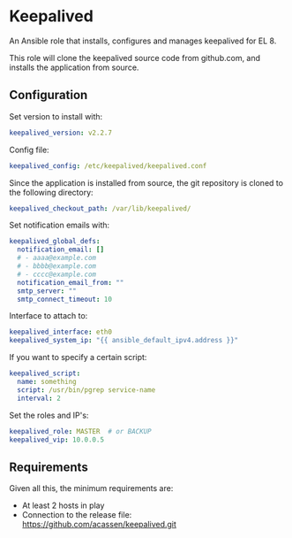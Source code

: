 # Keepalived

An Ansible role that installs, configures and manages keepalived for EL 8.

This role will clone the keepalived source code from github.com, and installs the application from source.

## Configuration
Set version to install with:

```yaml
keepalived_version: v2.2.7
```

Config file:
```yaml
keepalived_config: /etc/keepalived/keepalived.conf
```

Since the application is installed from source, the git repository is cloned to the following directory:

```yaml
keepalived_checkout_path: /var/lib/keepalived/
```

Set notification emails with:
```yaml
keepalived_global_defs:
  notification_email: []
  # - aaaa@example.com
  # - bbbb@example.com
  # - cccc@example.com
  notification_email_from: ""
  smtp_server: ""
  smtp_connect_timeout: 10
```

Interface to attach to:

```yaml
keepalived_interface: eth0
keepalived_system_ip: "{{ ansible_default_ipv4.address }}"
```

If you want to specify a certain script:
```yaml
keepalived_script:
  name: something
  script: /usr/bin/pgrep service-name
  interval: 2
```

Set the roles and IP's:
```yaml
keepalived_role: MASTER  # or BACKUP
keepalived_vip: 10.0.0.5
```

## Requirements

Given all this, the minimum requirements are:

 * At least 2 hosts in play
 * Connection to the release file: https://github.com/acassen/keepalived.git
